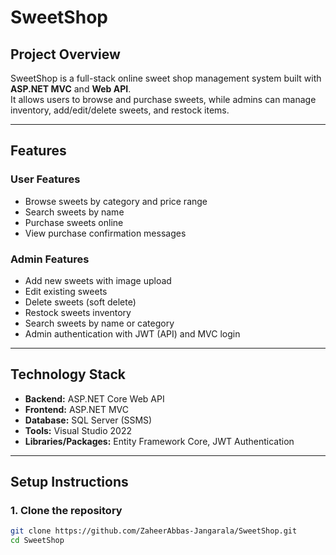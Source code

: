 # SweetShop

## Project Overview
SweetShop is a full-stack online sweet shop management system built with **ASP.NET MVC** and **Web API**.  
It allows users to browse and purchase sweets, while admins can manage inventory, add/edit/delete sweets, and restock items.

---

## Features

### User Features
- Browse sweets by category and price range
- Search sweets by name
- Purchase sweets online
- View purchase confirmation messages

### Admin Features
- Add new sweets with image upload
- Edit existing sweets
- Delete sweets (soft delete)
- Restock sweets inventory
- Search sweets by name or category
- Admin authentication with JWT (API) and MVC login

---

## Technology Stack
- **Backend:** ASP.NET Core Web API  
- **Frontend:** ASP.NET MVC  
- **Database:** SQL Server (SSMS)  
- **Tools:** Visual Studio 2022  
- **Libraries/Packages:** Entity Framework Core, JWT Authentication

---

## Setup Instructions

### 1. Clone the repository
```bash
git clone https://github.com/ZaheerAbbas-Jangarala/SweetShop.git
cd SweetShop
